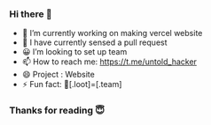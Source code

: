 ### Hi there 👋
- 🔭 I’m currently working on making vercel website
- 🌱 I have currently sensed a pull request
- 😀 I’m looking to set up team
- 📫 How to reach me: https://t.me/untold_hacker
- 😄 Project : Website 
- ⚡ Fun fact: 🤪[.loot]=[.team]
### Thanks for reading 😇

